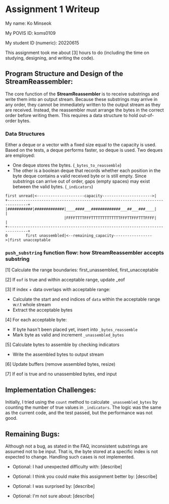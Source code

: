 Assignment 1 Writeup
=============

My name: Ko Minseok

My POVIS ID: koms0109

My student ID (numeric): 20220615

This assignment took me about [3] hours to do (including the time on studying, designing, and writing the code).

## Program Structure and Design of the StreamReassembler:
The core function of the **StreamReassembler** is to receive substrings and write them into an output stream. Because these 
substrings may arrive in any order, they cannot be immediately written to the output stream as they are received. Instead, the 
reassembler must arrange the bytes in the correct order before writing them. This requires a data structure to hold out-of-order 
bytes.

### Data Structures
Either a deque or a vector with a fixed size equal to the capacity is used. Based on the tests, a deque performs faster, so deque is used. Two deques are employed:
- One deque stores the bytes. (`_bytes_to_reassemble`)
- The other is a boolean deque that records whether each position in the byte deque contains a valid received byte or is still 
empty. Since substrings can arrive out of order, gaps (empty spaces) may exist between the valid bytes. (`_indicators`)
```
first unread|<---------------------capacity---------------------->|
+-------------------------------------------------------------------------------+
|###########|#############|____####___#############___##___###____|             |
                          |FFFFTTTTFFFTTTTTTTTTTTTTFFFTTFFFTTTFFFF|             |
+-------------------------------------------------------------------------------+
0        first unassembled|<--remaining_capacity----------------->|first unacceptable    
```
### `push_substring` function flow: how StreamReassembler accepts substring
[1] Calculate the range boundaries: first_unassembled, first_unacceptable

[2] If `eof` is true and within acceptable range, update _eof

[3] If index + data overlaps with acceptable range:
 - Calculate the start and end indices of `data` within the acceptable range w.r.t whole stream
- Extract the acceptable bytes

[4] For each acceptable byte:
- If byte hasn't been placed yet, insert into `_bytes_reassemble`
- Mark byte as valid and increment `_unassembled_bytes`

[5] Calculate bytes to assemble by checking indicators
- Write the assembled bytes to output stream

[6] Update buffers (remove assembled bytes, resize)

[7] If eof is true and no unassembled bytes, end input

## Implementation Challenges:
Initially, I tried using the `count` method to calculate `_unassembled_bytes` by counting the number of true values in
`_indicators`. The logic was the same as the current code, and the test passed, but the performance was not good.

## Remaining Bugs:
Although not a bug, as stated in the FAQ, inconsistent substrings are assumed not to be input. That is, the byte stored at a 
specific index is not expected to change. Handling such cases is not implemented.

- Optional: I had unexpected difficulty with: [describe]

- Optional: I think you could make this assignment better by: [describe]

- Optional: I was surprised by: [describe]

- Optional: I'm not sure about: [describe]

